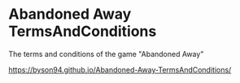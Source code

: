 # Abandoned Away TermsAndConditions
The terms and conditions of the game "Abandoned Away"

https://byson94.github.io/Abandoned-Away-TermsAndConditions/
